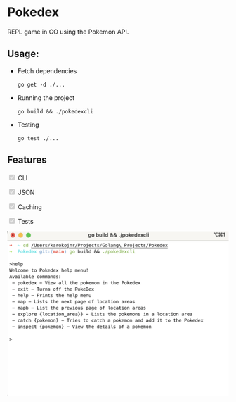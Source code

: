 # Pokedex

REPL game in GO using the Pokemon API.

## Usage:

- Fetch dependencies
    ```
    go get -d ./...
    ```

- Running the project
    ```
    go build && ./pokedexcli
    ```
- Testing
    ```
    go test ./...    
    ```

## Features
<input type="checkbox" disabled checked /> CLI

<input type="checkbox" disabled checked /> JSON

<input type="checkbox" disabled checked />  Caching

<input type="checkbox" disabled checked /> Tests


![Project Image](./project_img.png)

